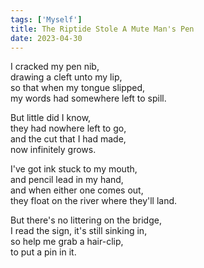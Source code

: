 ```yaml
---
tags: ['Myself']
title: The Riptide Stole A Mute Man's Pen
date: 2023-04-30
---
```


I cracked my pen nib,  
drawing a cleft unto my lip,  
so that when my tongue slipped,  
my words had somewhere left to spill.

But little did I know,  
they had nowhere left to go,  
and the cut that I had made,  
now infinitely grows.

I've got ink stuck to my mouth,  
and pencil lead in my hand,  
and when either one comes out,  
they float on the river where they'll land.

But there's no littering on the bridge,  
I read the sign, it's still sinking in,  
so help me grab a hair-clip,  
to put a pin in it.
